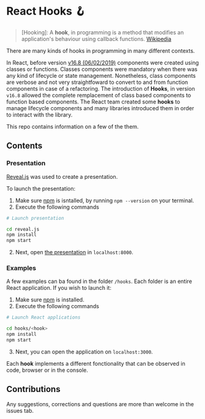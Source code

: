 # React Hooks 🪝

> [Hooking]: A **hook**, in programming is a method that modifies an application's behaviour using callback functions. [Wikipedia](https://fr.wikipedia.org/wiki/Webhook)

There are many kinds of hooks in programming in many different contexts.

In React, before version [v16.8 (06/02/2019)](https://github.com/facebook/react/releases/tag/v16.8.0) components were created using classes or functions.
Classes components were mandatory when there was any kind of lifecycle or state management.
Nonetheless, class components are verbose and not very straightfoward to convert to and from function components in case of a refactoring.
The introduction of **Hooks**, in version `v16.8` allowed the complete remplacement of class based components to function based components.
The React team created some **hooks** to manage lifecycle components and many libraries introduced them in order to interact with the library.

This repo contains information on a few of the them.

## Contents

### Presentation

[Reveal.js](https://revealjs.com/) was used to create a presentation.

To launch the presentation:

1. Make sure [npm](https://nodejs.org/en/download/) is isntalled, by running `npm --version` on your terminal.
2. Execute the following commands

```sh
# Launch presentation

cd reveal.js
npm install
npm start
```

2. Next, open [the presentation](http://localhost:8000/) in `localhost:8000`.

### Examples

A few examples can ba found in the folder `/hooks`.
Each folder is an entire React application.
If you wish to launch it:

1. Make sure [npm](https://nodejs.org/en/download/) is installed.
2. Execute the following commands

```sh
# Launch React applications

cd hooks/<hook>
npm install
npm start
```

3. Next, you can open the application on `localhost:3000`.

Each **hook** implements a different fonctionality that can be observed in code, browser or in the console.

## Contributions

Any suggestions, corrections and questions are more than welcome in the issues tab.

